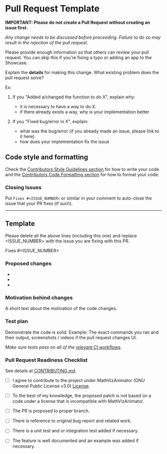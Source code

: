 # Pull Request Template

**IMPORTANT: Please do not create a Pull Request without creating an issue first.**

*Any change needs to be discussed before proceeding. Failure to do so may result
in the rejection of the pull request.*

Please provide enough information so that others can review your pull request. You
can skip this if you're fixing a typo or adding an app to the Showcase.

Explain the **details** for making this change. What existing problem does the pull
request solve?

Ex:

1. If you "Added a/changed the function to do X", explain why:

    * it is necessary to have a way to do X.
    * if there already exists a way, why is your implementation better

2. If you "Fixed bug/error in X", explain:

    * what was the bug/error (if you already made an issue, please link to it here)
    * how does your implementation fix the issue

## Code style and formatting

Check the [Contributors Style Guidelines section](CONTRIBUTING.md#Style-guidelines)
for how to write your code and the [Contributors Code Formatting section](CONTRIBUTING.md#Code-formatting)
for how to format your code.

### Closing Issues

Put `Fixes #<ISSUE_NUMBER>` or similar in your comment to auto-close the issue that your PR fixes
(if such).

---

## Template

Please delete all the above lines (including this one) and replace <ISSUE_NUMBER> with the issue you are fixing with this PR.

Fixes #<ISSUE_NUMBER>

### Proposed changes

*
*
*

### Motivation behind changes

A short text about the motivation of the code changes.

### Test plan

Demonstrate the code is solid. Example: The exact commands you ran and their output,
screenshots / videos if the pull request changes UI.

*Make sure tests pass on all of the [relevant CI workflows](https://github.com/codingwithmagga/mathvizanimator/actions).*

### Pull Request Readiness Checklist

See details at [CONTRIBUTING.md](CONTRIBUTING.md).

* [ ] I agree to contribute to the project under MathVizAnimator (GNU General Public License v3.0)
[License](LICENSE).

* [ ] To the best of my knowledge, the proposed patch is not based on a code under
a license that is incompatible with MathVizAnimator.

* [ ] The PR is proposed to proper branch.

* [ ] There is reference to original bug report and related work.

* [ ] There is a unit test and or integration test added if necessary.

* [ ] The feature is well documented and an example was added if necessary.
